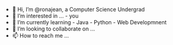 - 👋 Hi, I’m @ronajean, a Computer Science Undergrad
- 👀 I’m interested in ...
      - you
- 🌱 I’m currently learning 
      - Java
      - Python
      - Web Developmnent
- 💞️ I’m looking to collaborate on ...
- 📫 How to reach me ...

<!---
ronajean/ronajean is a ✨ special ✨ repository because its `README.md` (this file) appears on your GitHub profile.
You can click the Preview link to take a look at your changes.
--->
